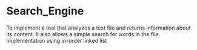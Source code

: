 # Search_Engine
To implement a tool that analyzes a text file and returns information about its content. It also allows a simple search for words in the file. Implementation using in-order linked list
